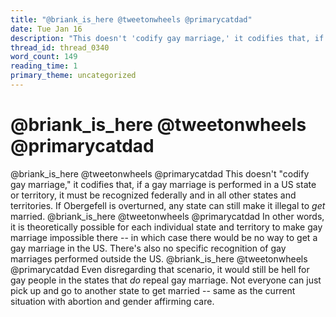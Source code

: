 ```yaml
---
title: "@briank_is_here @tweetonwheels @primarycatdad"
date: Tue Jan 16
description: "This doesn't 'codify gay marriage,' it codifies that, if a gay marriage is performed in a US state or territory, it must be recognized federally and in all..."
thread_id: thread_0340
word_count: 149
reading_time: 1
primary_theme: uncategorized
---
```


# @briank_is_here @tweetonwheels @primarycatdad

@briank_is_here @tweetonwheels @primarycatdad This doesn't "codify gay marriage," it codifies that, if a gay marriage is performed in a US state or territory, it must be recognized federally and in all other states and territories. If Obergefell is overturned, any state can still make it illegal to *get* married. @briank_is_here @tweetonwheels @primarycatdad In other words, it is theoretically possible for each individual state and territory to make gay marriage impossible there -- in which case there would be no way to get a gay marriage in the US. There's also no specific recognition of gay marriages performed outside the US. @briank_is_here @tweetonwheels @primarycatdad Even disregarding that scenario, it would still be hell for gay people in the states that *do* repeal gay marriage. Not everyone can just pick up and go to another state to get married -- same as the current situation with abortion and gender affirming care.